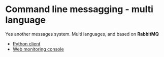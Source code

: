 Command line messagging - multi language
===================


Yes another messages system.
Multi languages, and based on **RabbitMQ**

 - [Python client](https://github.com/Gsantomaggio/rabbitmqexample/tree/master/messagging/client_python)
 - [Web monitoring console](https://github.com/Gsantomaggio/rabbitmqexample/tree/master/messagging/ws_python)
